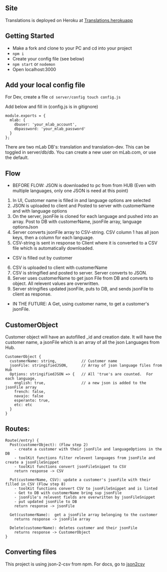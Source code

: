 ## Site
Translations is deployed on Heroku at [Translations.herokuapp](https://tranlations.herokuapp.com)

## Getting Started

- Make a fork and clone to your PC and cd into your project
- ```npm i```
- Create your config file (see below)
- ```npm start``` or ```nodemon```
- Open localhost:3000

## Add your local config file

For Dev, create a file ```cd server/config touch config.js```

Add below and fill in (config.js is in gitignore)

```
module.exports = {
  mlab: {
    dbuser: 'your_mlab_account',
    dbpassword: 'your_mlab_password'
  }
}; 
```

There are two mLab DB's: translation and translation-dev.  This can be toggled in server/db/db.  You can create a new user on mLab.com, or use the default.  

## Flow

- BEFORE FLOW: JSON is downloaded to pc from from HUB (Even with multiple languages, only one JSON is need at this point)
1) In UI, Customer name is filled in and language options are selected
2) JSON is uploaded to client and Posted to server with customerName and with language options
3) On the server, jsonFile is cloned for each language and pushed into an array. Post to DB with customerName, jsonFile array, language optionsJson
4) Server converts jsonFile array to CSV-string.  CSV column 1 has all json keys, then a column for each language.
5) CSV-string is sent in response to Client where it is converted to a CSV file which is automatically downloaded.
- CSV is filled out by customer
6) CSV is uploaded to client with customerName
7) CSV is stringified and posted to server.  Server converts to JSON.  
8) Server uses customerName to get json File from DB and converts to object.  All relevent values are overwritten.  
9) Server stringifies updated jsonFile, puts to DB, and sends jsonFile to client as response.  
- IN THE FUTURE: A Get, using customer name, to get a customer's jsonFile.


## CustomerObject

Customer object will have an autofilled _id and creation date.  It will have the customer name, a jsonFile which is an array of all the json Languages from Hub.
```
CustomerObject {
  customerName: string,           // Customer name
  jsonFile: stringifiedJSON,      // Array of json language files from Hub
  Options: stringifiedJSON => {   // All 'true's are counted.  For each language,
    english: true,                // a new json is added to the jsonFile array
    french: false,
    navajo: false
    esperanto: true,
    etc: etc
  }
}
```

## Routes:

```
Route(/entry) {
  Post(customerObject): (Flow step 2)
    - create a customer with their jsonFile and languageOptions in the DB
    - toolKit functions filter relevent languages from jsonFile and create a jsonFileSnippet
    - toolKit functions convert jsonFileSnippet to CSV
    return response -> CSV

  Put(customerName, CSV): update a customer's jsonFile with their filled in CSV (Flow step 8)
    - toolKit functions convert CSV to jsonFileSnippet and is linted
    - Get to DB with customerName bring sup jsonFile
    - jsonFile's relevent fields are overwritten by jsonFileSnippet
    - put updated jsonFile to DB
    return response -> jsonFile

  Get(customerName):  get a jsonFile array belonging to the customer
    returns response -> jsonFile array

  Delete(customerName): deletes customer and their jsonFile
    returns response -> CustomerObject
}
```


## Converting files
This project is using json-2-csv from npm.  For docs, go to [json2csv](https://www.npmjs.com/package/json2csv)

